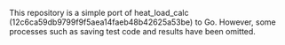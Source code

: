 This repository is a simple port of heat_load_calc (12c6ca59db9799f9f5aea14faeb48b42625a53be) to Go. However, some processes such as saving test code and results have been omitted.